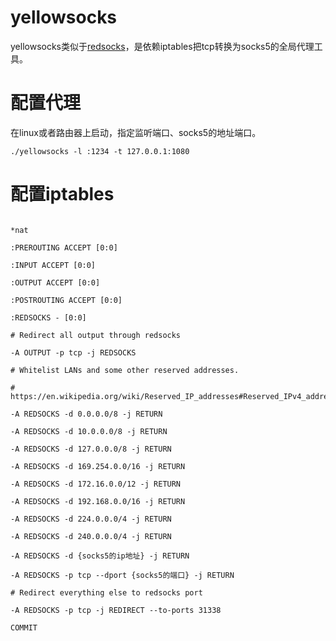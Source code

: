 # yellowsocks
yellowsocks类似于[redsocks](https://github.com/darkk/redsocks)，是依赖iptables把tcp转换为socks5的全局代理工具。

# 配置代理
在linux或者路由器上启动，指定监听端口、socks5的地址端口。
```
./yellowsocks -l :1234 -t 127.0.0.1:1080
```
# 配置iptables
```

*nat

:PREROUTING ACCEPT [0:0]

:INPUT ACCEPT [0:0]

:OUTPUT ACCEPT [0:0]

:POSTROUTING ACCEPT [0:0]

:REDSOCKS - [0:0]

# Redirect all output through redsocks

-A OUTPUT -p tcp -j REDSOCKS

# Whitelist LANs and some other reserved addresses.

# https://en.wikipedia.org/wiki/Reserved_IP_addresses#Reserved_IPv4_addresses

-A REDSOCKS -d 0.0.0.0/8 -j RETURN

-A REDSOCKS -d 10.0.0.0/8 -j RETURN

-A REDSOCKS -d 127.0.0.0/8 -j RETURN

-A REDSOCKS -d 169.254.0.0/16 -j RETURN

-A REDSOCKS -d 172.16.0.0/12 -j RETURN

-A REDSOCKS -d 192.168.0.0/16 -j RETURN

-A REDSOCKS -d 224.0.0.0/4 -j RETURN

-A REDSOCKS -d 240.0.0.0/4 -j RETURN

-A REDSOCKS -d {socks5的ip地址} -j RETURN

-A REDSOCKS -p tcp --dport {socks5的端口} -j RETURN

# Redirect everything else to redsocks port

-A REDSOCKS -p tcp -j REDIRECT --to-ports 31338

COMMIT

```
